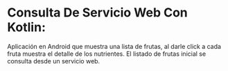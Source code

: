 
# Consulta De Servicio Web Con Kotlin:
Aplicación en Android que muestra una lista de frutas, al darle click a cada fruta muestra el detalle de los nutrientes. El listado de frutas inicial se consulta desde un servicio web.

